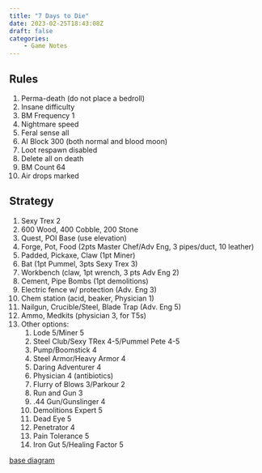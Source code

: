 ```yaml
---
title: "7 Days to Die"
date: 2023-02-25T18:43:08Z
draft: false
categories:
    - Game Notes
---
```


## Rules

1. Perma-death (do not place a bedroll)
2. Insane difficulty
3. BM Frequency 1
4. Nightmare speed
5. Feral sense all
6. AI Block 300 (both normal and blood moon)
7. Loot respawn disabled
8. Delete all on death
9. BM Count 64
10. Air drops marked

## Strategy

1. Sexy Trex 2
2. 600 Wood, 400 Cobble, 200 Stone
3. Quest, POI Base (use elevation)
4. Forge, Pot, Food (2pts Master Chef/Adv Eng, 3 pipes/duct, 10 leather)
5. Padded, Pickaxe, Claw (1pt Miner)
6. Bat (1pt Pummel, 3pts Sexy Trex 3)
7. Workbench (claw, 1pt wrench, 3 pts Adv Eng 2)
8. Cement, Pipe Bombs (1pt demolitions)
9. Electric fence w/ protection (Adv. Eng 3)
10. Chem station (acid, beaker, Physician 1)
11. Nailgun, Crucible/Steel, Blade Trap (Adv. Eng 5)
12. Ammo, Medkits (physician 3, for T5s)
13. Other options:
    1. Lode 5/Miner 5
    2. Steel Club/Sexy TRex 4-5/Pummel Pete 4-5
    3. Pump/Boomstick 4
    4. Steel Armor/Heavy Armor 4
    5. Daring Adventurer 4
    6. Physician 4 (antibiotics)
    7. Flurry of Blows 3/Parkour 2
    8. Run and Gun 3
    9. .44 Gun/Gunslinger 4
    10. Demolitions Expert 5
    11. Dead Eye 5
    12. Penetrator 4
    13. Pain Tolerance 5
    14. Iron Gut 5/Healing Factor 5

[base diagram](https://ibb.co/2hVvgsq)
